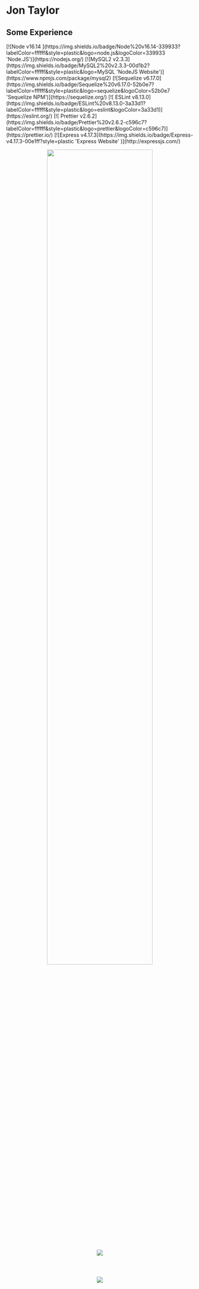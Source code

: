 # Jon Taylor
## Some Experience
<span align="center">
[![Node v16.14 ](https://img.shields.io/badge/Node%20v16.14-339933?labelColor=ffffff&style=plastic&logo=node.js&logoColor=339933 'Node.JS')](https://nodejs.org/)
[![MySQL2 v2.3.3](https://img.shields.io/badge/MySQL2%20v2.3.3-00d1b2?labelColor=ffffff&style=plastic&logo=MySQL 'NodeJS Website')](https://www.npmjs.com/package/mysql2)
[![Sequelize v6.17.0](https://img.shields.io/badge/Sequelize%20v6.17.0-52b0e7?labelColor=ffffff&style=plastic&logo=sequelize&logoColor=52b0e7 'Sequelize NPM')](https://sequelize.org/)
[![ ESLint v8.13.0](https://img.shields.io/badge/ESLint%20v8.13.0-3a33d1?labelColor=ffffff&style=plastic&logo=eslint&logoColor=3a33d1)](https://eslint.org/)
[![ Prettier v2.6.2](https://img.shields.io/badge/Prettier%20v2.6.2-c596c7?labelColor=ffffff&style=plastic&logo=prettier&logoColor=c596c7)](https://prettier.io/)
[![Express v4.17.3](https://img.shields.io/badge/Express-v4.17.3-00e1ff?style=plastic 'Express Website' )](http://expressjs.com/)
</span>

<p align="center">
  <a style="margin: 20px;" href="https://devjontaylor.com" target="_blank"><img width="75%" src="https://devjontaylor.com/assets/logo.2ad8286e.svg" /></a>
  <br />
  <br />
  <img style="margin: 20px;" src="https://github-readme-stats.vercel.app/api/top-langs/?username=devjontaylor&lang_count=10&theme=vue-dark&layout=compact" />
  <br />
  <br />
  <img style="margin: 20px;" src="https://github-readme-stats.vercel.app/api?username=devjontaylor&theme=vue-dark&custom_title=Jon%20Taylor%20Automate%20Everything">
</p>
